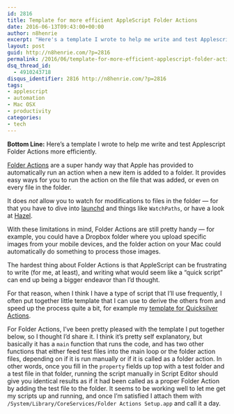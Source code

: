```yaml
---
id: 2816
title: Template for more efficient AppleScript Folder Actions
date: 2016-06-13T09:43:00+00:00
author: n8henrie
excerpt: "Here's a template I wrote to help me write and test Applescript Folder Actions more efficiently."
layout: post
guid: http://n8henrie.com/?p=2816
permalink: /2016/06/template-for-more-efficient-applescript-folder-actions/
dsq_thread_id:
  - 4910243718
disqus_identifier: 2816 http://n8henrie.com/?p=2816
tags:
- applescript
- automation
- Mac OSX
- productivity
categories:
- tech
---
```

**Bottom Line:** Here’s a template I wrote to help me write and test Applescript Folder Actions more efficiently.<!--more-->

<a href="https://developer.apple.com/library/mac/documentation/AppleScript/Conceptual/AppleScriptLangGuide/reference/ASLR_folder_actions.html" target="_blank">Folder Actions</a> are a super handy way that Apple has provided to automatically run an action when a new item is added to a folder. It provides easy ways for you to run the action on the file that was added, or even on every file in the folder.

It does _not_ allow you to watch for modifications to files in the folder — for that you have to dive into <a href="https://developer.apple.com/library/prerelease/mac/documentation/Darwin/Reference/ManPages/man5/launchd.plist.5.html" target="_blank">launchd</a> and things like `WatchPaths`, or have a look at <a href="https://www.noodlesoft.com/hazel.php" target="_blank">Hazel</a>.

With these limitations in mind, Folder Actions are still pretty handy — for example, you could have a Dropbox folder where you upload specific images from your mobile devices, and the folder action on your Mac could automatically do something to process those images.

The hardest thing about Folder Actions is that AppleScript can be frustrating to write (for me, at least), and writing what would seem like a “quick script” can end up being a bigger endeavor than I’d thought.

For that reason, when I think I have a type of script that I’ll use frequently, I often put together little template that I can use to derive the others from and speed up the process quite a bit, for example my [template for Quicksilver Actions](http://n8henrie.com/2013/03/template-for-writing-quicksilver-actions-in-applescript/).

For Folder Actions, I’ve been pretty pleased with the template I put together below, so I thought I’d share it. I think it’s pretty self explanatory, but basically it has a `main` function that runs the code, and has two other functions that either feed test files into the main loop or the folder action files, depending on if it is run manually or if it is called as a folder action. In other words, once you fill in the `property` fields up top with a test folder and a test file in that folder, running the script manually in Script Editor should give you identical results as if it had been called as a proper Folder Action by adding the test file to the folder. It seems to be working well to let me get my scripts up and running, and once I’m satisfied I attach them with `/System/Library/CoreServices/Folder Actions Setup.app` and call it a day.